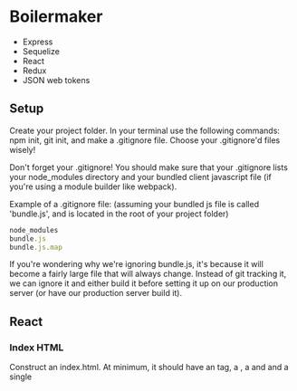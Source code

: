 # Boilermaker

- Express
- Sequelize
- React
- Redux
- JSON web tokens

## Setup

Create your project folder. In your terminal use the following commands: npm init, git init, and make a .gitignore file. Choose your .gitignore'd files wisely!

Don't forget your .gitignore! You should make sure that your .gitignore lists your node_modules directory and your bundled client javascript file (if you're using a module builder like webpack).

Example of a .gitignore file: (assuming your bundled js file is called 'bundle.js', and is located in the root of your project folder)

```js
node_modules
bundle.js
bundle.js.map
```

If you're wondering why we're ignoring bundle.js, it's because it will become a fairly large file that will always change. Instead of git tracking it, we can ignore it and either build it before setting it up on our production server (or have our production server build it).

## React

### Index HTML

Construct an index.html. At minimum, it should have an <html> tag, a <head>, a <body> and and a single <script> tag to serve up your bundled javascript. It should also have at least one <div> with an id that you can use ReactDOM.render to render your React application (app) into. Also make sure that you only load your bundled javascript after the DOM loads.

Hint: Solution
Review the following example code:

```html
<!DOCTYPE html>
<html>
  <head>
    <!-- Our js bundle will be in 'bundle.js' -->
    <!-- The 'defer' attribute will ensure that it is run only after the DOM finishes loading -->
    <script src="/bundle.js" defer></script>
  </head>
  <body>
    <!-- We will render our React app into a div with an id of 'app' -->
    <!-- We can grab it off the DOM by saying document.getElementById('app'); -->
    <div id="app"></div>
  </body>
</html>
```

You may also want to include some other useful tags in your head section. Check out the example code below:

```html
<!-- Responsive design? Check. This tag will make mobile browsers scale to device width -->
<meta name="viewport" content="width=device-width, initial-scale=1" />

<!-- Defines the character set -->
<meta charset="UTF-8" />
<!-- MDN recommends placing this right after your <head> tag -->
<!-- "as some browsers restart the parsing of an HTML document if the declared charset is different from what they had anticipated" -->
<!-- https://developer.mozilla.org/en-US/docs/Web/Guide/HTML/HTML5/Introduction_to_HTML5 -->

<!-- Give your app a swell name -->
<title>Appy the App!</title>
```

### Basic Server

Decide how your index.html will be served up to the browser. Will you use an express server, or a quicker solution like webpack-dev-server, http-server, or some other static file server?

Note: if you are planning on writing an express server, you may want to skip to the Express section and set up your server first before continuing here.

Hint: Some suggestions
Tools like webpack-dev-server and http-server are very useful - they will serve up static files (including your index.html) from the folder you start them from. This is great if you want to start writing a client-side application but don't want to write a full express server yet (or if you don't need one - for example, if you write an application that uses a cloud database like Firebase, or a simple client app that just needs to make AJAX requests to some external APIs).

You could install them on a project-by-project basis, or install them globally using the -g flag.

If you are using an express server, then you need to make sure that you serve up your index.html for any GET requests that aren't for any other routes (like your /api/ routes).

Review the example code below:

```js
const path = require('path')
const express = require('express')
const app = express()

// you'll of course want static middleware so your browser can request things like your 'bundle.js'
app.use(express.static(path.join(__dirname, './path/to/your/static/assets')))

// Any routes or other various middlewares should go here!

// Make sure this is right at the end of your server logic!
// The only thing after this might be a piece of middleware to serve up 500 errors for server problems
// (However, if you have middleware to serve up 404s, that would go before this as well)
app.get('*', function (req, res, next) {
  res.sendFile(path.join(__dirname, './path/to/your/index.html'))
})
```

Note that if you want to give more informational messages about valid frontend routes vs routes that are invalid change up the route which is exampled below:

```js
app.get('*', function (req, res, next) {
  res.sendFile(path.join(__dirname, './path/to/your/index.html'));
});</
```

## Express

### Entry point

In your project folder, create a starting point for your server (developers often choose something like main.js, server.js, or just plain index.js. It's also often a good idea to split out your server code and client code into different folders.
Review the example structure for a project folder below:

```js
my-project/
-- client/
---- index.js    <-- Entry point for client JavaScript
-- node_modules/
-- public/
-- server/
---- index.js    <-- Entry point for server JavaScript
-- .gitignore
-- package.json
```

Of course, you're going to want to install express too. In your terminal use the following command: npm install --save express

### Create an App

Create your app with express.

Review the code below for an example of how to use express in your app

```js
const express = require('express')
const app = express()
```

### Logging Middleware

Having server logs helps with debugging (even in production environments). Install and hook up a logger like morgan, express-logger, or Fullstack's own volleyball.

For example, if we choose to use morgan:

Run the following command in your terminal: npm install --save morgan

Review the code below for an example of how to use morgan in your app

```js
const morgan = require('morgan')
app.use(morgan('dev'))
```

### Statics Middleware

Once your browser gets your index.html, it often needs to request static assets from your server - these include javascript files, css files, and images. Many developers organize this content by putting it into a public folder (but this is of course up to you).

Serve 'em up with some static middleware!

Review the code below for an example of how to serve static middleware

```js
app.use(express.static(path.join(__dirname, './path/to/static/assets')))
```

### Parsing Middleware

Requests frequently contain a body - if you want to use it in req.body, then you'll need some middleware to parse the body.

In your terminal run the following command: npm install --save body-parser.

Review the code below for an example of how to use body-parsing middleware in your app

```js
const bodyParser = require('body-parser')
app.use(bodyParser.json())
app.use(bodyParser.urlencoded({ extended: true }))
```

### API Routes

Your API is the main course of your server. It's often preferable to break up your different routes using the router object. By convention, API routes are prefixed with /api/ - this is purely done to namespace them away from your "front-end routes" (such as those created by react-router).

You could organize these however you choose. The hint below contains just one suggestion of how you might organize this.

Assume we have a file structure like the example below:

```js
/my-project
--/apiRoutes
----kittens.js
----index.js
----puppies.js
----users.js
--server.js
```

From your main app pipeline, you might mount all of your API routes on /api like exampled below:

```js
// server.js
app.use('/api', require('./apiRoutes')) // matches all requests to /api
```

Then, in apiRoutes/index.js, you might further delegate each router into its own namespace like exampled below:

```js
// apiRoutes/index.js
const router = require('express').Router()

router.use('/users', require('./users')) // matches all requests to /api/users/
router.use('/puppies', require('./puppies')) // matches all requests to  /api/puppies/
router.use('/kittens', require('./kittens')) // matches all requests to  /api/kittens/

module.exports = router
```

Now, in each individual router, each route will automatically match on /api/routeName/, so you can write your routes in the following fashion exampled below:

```js
// apiRoutes/puppies.js
const router = require('express').Router()

// matches GET requests to /api/puppies/
router.get('/', function (req, res, next) {
  /* etc */
})

// matches POST requests to /api/puppies/
router.post('/', function (req, res, next) {
  /* etc */
})

// matches PUT requests to /api/puppies/:puppyId
router.put('/:puppyId', function (req, res, next) {
  /* etc */
})

// matches DELETE requests to /api/puppies/:puppyId
router.delete('/:puppyId', function (req, res, next) {
  /* etc */
})

module.exports = router
```

Note that the advantage here is that instead of writing out router.get('/api/puppies') and so forth for each route, we can just write router.get('/'), because of the way we've composed our middleware together.

### Handle 404s

What if a user requests an API route that doesn't exist? For example, if we're serving up puppies, kittens and users, what if a user asks for /api/sloths?

Give 'em the 'ol 404!

Using our apiRoutes/index.js from before, the code below examples the use of 404 errors:

```js
// routes/index.js
const router = require('express').Router()

router.use('/users', require('./users')) // Users? Check.
router.use('/puppies', require('./puppies')) // Puppies? Check.
router.use('/kittens', require('./kittens')) // Kittens? Check.

// Sloths?!?! Get outta town!
router.use(function (req, res, next) {
  const err = new Error('Not found.')
  err.status = 404
  next(err)
})

module.exports = router
```

### Send Index HTML

Because we generally want to build single-page applications (or SPAs), our server should send its index.html for any requests that don't match one of our API routes.

Make sure this is after all of your routes in your server entry file!

Review the example code below:

```js
app.get('*', function (req, res) {
  res.sendFile(path.join(__dirname, './path/to/index.html');
});
```

### Handle 500 Errors

If anything got this far, then it seems like we messed up. Let's catch those 500 errors and log them out. We'll thank ourselves later when we can read our server logs and debug.

Make sure this is at the very end of your server entry file!

Review the example code below:

```js
app.use(function (err, req, res, next) {
  console.error(err)
  console.error(err.stack)
  res.status(err.status || 500).send(err.message || 'Internal server error.')
})
```

### Dev dependencies

npm install --save-dev your DEV dependencies

In your terminal use the following commands:
npm install --save-dev webpack webpack-cli @babel/core babel-loader @babel/preset-react

If you want to be proactive in making sure your code is safe for older browsers, you may also install @babel/preset-env.
